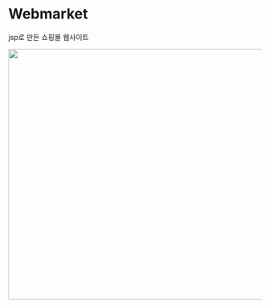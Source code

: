 # Webmarket
jsp로 만든 쇼핑몰 웹사이트


<img src="https://user-images.githubusercontent.com/79401359/146901053-48baf4ee-3940-491f-965b-ad06da62f200.png"  width="1000" height="500">
